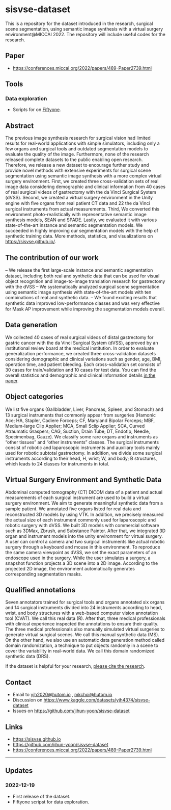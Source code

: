 # sisvse-dataset
This is a repository for the dataset introduced in the research, surgical scene segmentation, using semantic image synthesis with a virtual surgery environment@MICCAI 2022. The repository will include useful codes for the research.

## Paper
- https://conferences.miccai.org/2022/papers/489-Paper2739.html

## Tools
### Data exploration
- Scripts for  on [Fiftyone](https://voxel51.com/docs/fiftyone/).

## Abstract
The previous image synthesis research for surgical vision had limited results for real-world applications with simple simulators, including only a few organs and surgical tools and outdated segmentation models to evaluate the quality of the image. Furthermore, none of the research released complete datasets to the public enabling open research. Therefore, we release a new dataset to encourage further study and provide novel methods with extensive experiments for surgical scene segmentation using semantic image synthesis with a more complex virtual surgery environment. First, we created three cross-validation sets of real image data considering demographic and clinical information from 40 cases of real surgical videos of gastrectomy with the da Vinci Surgical System (dVSS). Second, we created a virtual surgery environment in the Unity engine with ﬁve organs from real patient CT data and 22 the da Vinci surgical instruments from actual measurements. Third, We converted this environment photo-realistically with representative semantic image synthesis models, SEAN and SPADE. Lastly, we evaluated it with various state-of-the-art instance and semantic segmentation models. We succeeded in highly improving our segmentation models with the help of synthetic training data. More methods, statistics, and visualizations on https://sisvse.github.io/.

## The contribution of our work
 – We release the ﬁrst large-scale instance and semantic segmentation dataset, including both real and synthetic data that can be used for visual object recognition and image-to-image translation research for gastrectomy with the dVSS
 – We systematically analyzed surgical scene segmentation using semantic image synthesis with state-of-the-art models with ten combinations of real and synthetic data.
– We found exciting results that synthetic data improved low-performance classes and was very eﬀective for Mask AP improvement while improving the segmentation models overall.

## Data generation
We collected 40 cases of real surgical videos of distal gastrectomy for gastric cancer with the da Vinci Surgical System (dVSS), approved by an institutional review board at the medical institution. In order to evaluate generalization performance, we created three cross-validation datasets considering demographic and clinical variations such as gender, age, BMI, operation time, and patient bleeding. Each cross-validation set consists of 30 cases for train/validation and 10 cases for test data. You can find the overall statistics and demographic and clinical information details [in the paper](https://conferences.miccai.org/2022/papers/489-Paper2739.html).

## Object categories
We list ﬁve organs (Gallbladder, Liver, Pancreas, Spleen, and Stomach) and 13 surgical instruments that commonly appear from surgeries (Hamonic Ace; HA, Stapler, Cadiere Forceps; CF, Maryland Bipolar Forceps; MBF, Medium-large Clip Applier; MCA, Small Sclip Applier; SCA, Curved Atraumatic Graspers; CAG, Suction, Drain Tube; DT, Endotip, Needle, Specimenbag, Gauze). We classify some rare organs and instruments as “other tissues” and “other instruments” classes. The surgical instruments consist of robotic and laparoscopic instruments and auxiliary tools mainly used for robotic subtotal gastrectomy. In addition, we divide some surgical instruments according to their head, H, wrist; W, and body; B structures, which leads to 24 classes for instruments in total.

## Virtual Surgery Environment and Synthetic Data
Abdominal computed tomography (CT) DICOM data of a patient and actual measurements of each surgical instrument are used to build a virtual surgery environment. We aim to generate meaningful synthetic data from a sample patient. We annotated ﬁve organs listed for real data and reconstructed 3D models by using VTK. In addition, we precisely measured the actual size of each instrument commonly used for laparoscopic and robotic surgery with dVSS. We built 3D models with commercial software such as 3DMax, Zbrush, and Substance Painter. After that, we integrated 3D organ and instrument models into the unity environment for virtual surgery. A user can control a camera and two surgical instruments like actual robotic surgery through a keyboard and mouse in this environment. To reproduce the same camera viewpoint as dVSS, we set the exact parameters of an endoscope used in the surgery. While the user simulates a surgery, a snapshot function projects a 3D scene into a 2D image. According to the projected 2D image, the environment automatically generates corresponding segmentation masks.

## Qualified annotations
Seven annotators trained for surgical tools and organs annotated six organs and 14 surgical instruments divided into 24 instruments according to head, wrist, and body structures with a web-based computer vision annotation tool (CVAT). We call this real data (R). After that, three medical professionals with clinical experience inspected the annotations to ensure their quality. The three medical professionals also manually simulated virtual surgeries to generate virtual surgical scenes. We call this manual synthetic data (MS). On the other hand, we also use an automatic data generation method called domain randomization, a technique to put objects randomly in a scene to cover the variability in real-world data. We call this domain randomized synthetic data (DRS).

If the dataset is helpful for your research, [please cite the research](https://link.springer.com/chapter/10.1007/978-3-031-16449-1_53).

## Contact
- Email to yjh2020@hutom.io , mkchoi@hutom.io
- Discussion on https://www.kaggle.com/datasets/yjh4374/sisvse-dataset
- Issues on https://github.com/jihun-yoon/sisvse-dataset

## Links
- https://sisvse.github.io
- https://github.com/jihun-yoon/sisvse-dataset
- https://conferences.miccai.org/2022/papers/489-Paper2739.html

---

## Updates
### 2022-12-19
  - First release of the dataset.
  - Fiftyone scripst for data exploration.


